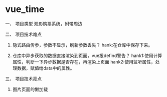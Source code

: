 # vue_time

一、 项目类型
    观影购票系统，附带周边

二、 项目技术难点
1. 隐式路由传参，参数不显示，刷新参数丢失？
   hank:在仓库中保存下来。

2. 仓库中异步获取的数据直接渲染到页面，vue报defind警告？
    hank1:使用计算属性，判断一下异步数据是否存在，再渲染上页面
    hank2:使用监听属性，处理数据，赋值给data中的属性。

三、 项目技术亮点
1. 图片页面的懒加载

